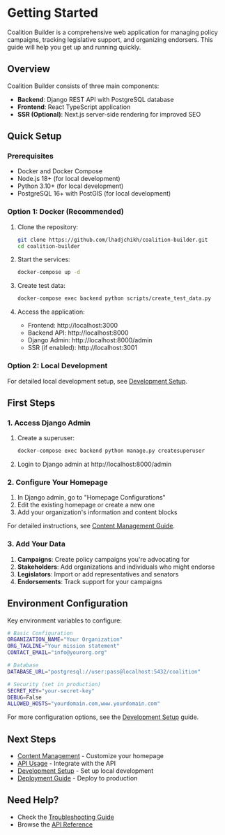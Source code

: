 # Getting Started

Coalition Builder is a comprehensive web application for managing policy campaigns, tracking legislative support, and organizing endorsers. This guide will help you get up and running quickly.

## Overview

Coalition Builder consists of three main components:

- **Backend**: Django REST API with PostgreSQL database
- **Frontend**: React TypeScript application
- **SSR (Optional)**: Next.js server-side rendering for improved SEO

## Quick Setup

### Prerequisites

- Docker and Docker Compose
- Node.js 18+ (for local development)
- Python 3.10+ (for local development)
- PostgreSQL 16+ with PostGIS (for local development)

### Option 1: Docker (Recommended)

1. Clone the repository:

   ```bash
   git clone https://github.com/lhadjchikh/coalition-builder.git
   cd coalition-builder
   ```

2. Start the services:

   ```bash
   docker-compose up -d
   ```

3. Create test data:

   ```bash
   docker-compose exec backend python scripts/create_test_data.py
   ```

4. Access the application:
   - Frontend: http://localhost:3000
   - Backend API: http://localhost:8000
   - Django Admin: http://localhost:8000/admin
   - SSR (if enabled): http://localhost:3001

### Option 2: Local Development

For detailed local development setup, see [Development Setup](development/setup.md).

## First Steps

### 1. Access Django Admin

1. Create a superuser:

   ```bash
   docker-compose exec backend python manage.py createsuperuser
   ```

2. Login to Django admin at http://localhost:8000/admin

### 2. Configure Your Homepage

1. In Django admin, go to "Homepage Configurations"
2. Edit the existing homepage or create a new one
3. Add your organization's information and content blocks

For detailed instructions, see [Content Management Guide](user-guides/content-management.md).

### 3. Add Your Data

1. **Campaigns**: Create policy campaigns you're advocating for
2. **Stakeholders**: Add organizations and individuals who might endorse
3. **Legislators**: Import or add representatives and senators
4. **Endorsements**: Track support for your campaigns

## Environment Configuration

Key environment variables to configure:

```bash
# Basic Configuration
ORGANIZATION_NAME="Your Organization"
ORG_TAGLINE="Your mission statement"
CONTACT_EMAIL="info@yourorg.org"

# Database
DATABASE_URL="postgresql://user:pass@localhost:5432/coalition"

# Security (set in production)
SECRET_KEY="your-secret-key"
DEBUG=False
ALLOWED_HOSTS="yourdomain.com,www.yourdomain.com"
```

For more configuration options, see the [Development Setup](development/setup.md) guide.

## Next Steps

- [Content Management](user-guides/content-management.md) - Customize your homepage
- [API Usage](user-guides/api-usage.md) - Integrate with the API
- [Development Setup](development/setup.md) - Set up local development
- [Deployment Guide](deployment/aws.md) - Deploy to production

## Need Help?

- Check the [Troubleshooting Guide](admin/troubleshooting.md)
- Browse the [API Reference](api/index.md)
